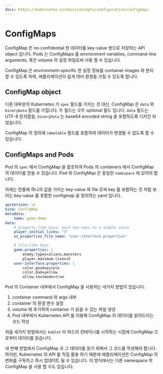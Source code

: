 ```yaml
---
docs: https://kubernetes.io/docs/concepts/configuration/configmap/
---
```

# ConfigMaps

ConfigMap 은 no-confidential 한 데이터를 key-value 쌍으로 저장하는 API object 입니다. Pods 는 ConfigMaps 를 envrionment variables, command-line arguments, 혹은 volume 의 설정 파일로써 사용 할 수 있습니다.

ConfigMap 은 environment-specific 한 설정 정보를 container images 와 분리 할 수 있도록 하여, 애플리케이션이 쉽게 여러 환경을 가질 수 있도록 합니다.

## ConfigMap object

다른 대부분의 Kubernetes 가 `spec` 필드를 가지는 것 대신, ConfigMap 은 `data` 와 `binaryData` 필드를 가집니다. 두 필드는 오두 optional 필드 입니다. `data` 필드는 UTF-8 문자열을, `binaryData` 는 base64 encoded string 을 포함하도록 디자인 되었습니다.

ConfigMap 의 정의에 `immutable` 필드를 포함하여 데이터가 변경될 수 없도록 할 수 있습니다.

## ConfigMaps and Pods

Pod 의 `spec` 에서 ConfigMap 을 참조하여 Pods 의 containers 에서 ConfigMap 의 데이터를 얻을 수 있습니다. Pod 와 ConfigMap 은 동일한 `namespace` 에 있어야 합니다.

아래는 한줄에 하나의 값을 가지는 key-value 와 file 로써 key 를 포함하는 것 처럼 보이는 key-value 를 포함한 configmap 을 정의하는 yaml 입니다.

```yaml
apiVersion: v1
kind: ConfigMap
metadata:
    name: game-demo
data:
    # property-like keys; each key maps to a simple value
    player_initial_lives: "3"
    ui_properties_file_name: "user-interface.properties"

    # file-like keys
    game.properties: |
        enemy.types=aliens,monsters
        player.maximum-lives=5
    user-interface.properties: |
        color.good=purple
        color.bad=yellow
        allow.textmode=true
```

Pod 의 Container 내부에서 ConfigMap 을 사용하는 네가지 방법이 있습니다.

1. container command 와 args 내부
2. container 의 환경 변수 설정
3. volume 에 추가하여 container 가 읽을 수 있는 파일 생성
4. Pod 내부에서 Kubernetes API 를 이용해 ConfigMap 의 데이터를 읽어드리는 코드 작성

처음 세가지 방법에서는 `kublet` 이 파드의 컨테이너를 시작하는 시접에 ConfigMap 으로부터 데이터를 읽습니다.

네 번째 방법에서 ConfigMap 과 그 데이터를 읽기 위해서 그 코드를 작성해야 합니다. 하지만, Kubernetes 의 API 를 직접 활용 하기 때문에 애플리케이션은 ConfigMap 의 변화를 구독하고 즉시 업데이트 될 수 있습니다. 이 방식에서는 다른 namespace 의 ConfigMap 을 사용 할 수도 있습니다.

